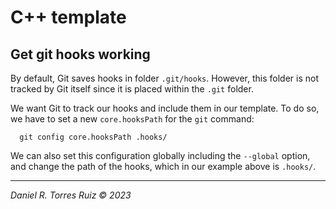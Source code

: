 # C++ template


## Get git hooks working

By default, Git saves hooks in folder `.git/hooks`.
However, this folder is not tracked by Git itself since it is placed within the `.git` folder.

We want Git to track our hooks and include them in our template.
To do so, we have to set a new `core.hooksPath` for the `git` command:

```
  git config core.hooksPath .hooks/
```

We can also set this configuration globally including the `--global` option, and change the path of the hooks, which in our example above is `.hooks/`.  

---

*Daniel R. Torres Ruiz © 2023*